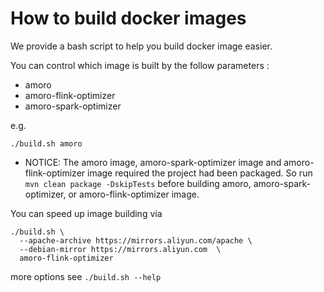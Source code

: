 <!--
 - Licensed to the Apache Software Foundation (ASF) under one or more
 - contributor license agreements.  See the NOTICE file distributed with
 - this work for additional information regarding copyright ownership.
 - The ASF licenses this file to You under the Apache License, Version 2.0
 - (the "License"); you may not use this file except in compliance with
 - the License.  You may obtain a copy of the License at
 -
 -   http://www.apache.org/licenses/LICENSE-2.0
 -
 - Unless required by applicable law or agreed to in writing, software
 - distributed under the License is distributed on an "AS IS" BASIS,
 - WITHOUT WARRANTIES OR CONDITIONS OF ANY KIND, either express or implied.
 - See the License for the specific language governing permissions and
 - limitations under the License.
 -->

# How to build docker images

We provide a bash script to help you build docker image easier.

You can control which image is built by the follow parameters :

- amoro
- amoro-flink-optimizer
- amoro-spark-optimizer

e.g.

```shell
./build.sh amoro
```

- NOTICE: The amoro image, amoro-spark-optimizer image and amoro-flink-optimizer image required the project had been packaged.
  So run `mvn clean package -DskipTests` before building amoro, amoro-spark-optimizer, or amoro-flink-optimizer image.

You can speed up image building via 

```shell
./build.sh \
  --apache-archive https://mirrors.aliyun.com/apache \
  --debian-mirror https://mirrors.aliyun.com  \
  amoro-flink-optimizer
```

more options see `./build.sh --help`
